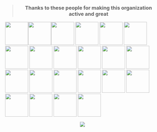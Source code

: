> <h3 align='center'>Thanks to these people for making this organization active and great</h3>

<img src="https://raw.githubusercontent.com/c3k4ah/avatars/master/1.png" width=75px><img src="https://raw.githubusercontent.com/c3k4ah/avatars/master/2.png"  width=75px><img src="https://raw.githubusercontent.com/c3k4ah/avatars/master/3.png" width=75px>
<img src="https://raw.githubusercontent.com/c3k4ah/avatars/master/4.png"  width=75px>
<img src="https://raw.githubusercontent.com/c3k4ah/avatars/master/5.png" width=75px>
<img src="https://raw.githubusercontent.com/c3k4ah/avatars/master/6.png"  width=75px>
<img src="https://raw.githubusercontent.com/c3k4ah/avatars/master/7.png" width=75px>
<img src="https://raw.githubusercontent.com/c3k4ah/avatars/master/8.png"  width=75px>
<img src="https://raw.githubusercontent.com/c3k4ah/avatars/master/9.png" width=75px>
<img src="https://raw.githubusercontent.com/c3k4ah/avatars/master/10.png"  width=75px>
<img src="https://raw.githubusercontent.com/c3k4ah/avatars/master/11.png" width=75px>
<img src="https://raw.githubusercontent.com/c3k4ah/avatars/master/12.png"  width=75px>
<img src="https://raw.githubusercontent.com/c3k4ah/avatars/master/13.png" width=75px>
<img src="https://raw.githubusercontent.com/c3k4ah/avatars/master/14.png"  width=75px>
<img src="https://raw.githubusercontent.com/c3k4ah/avatars/master/15.png" width=75px>
<img src="https://raw.githubusercontent.com/c3k4ah/avatars/master/16.png"  width=75px>
<img src="https://raw.githubusercontent.com/c3k4ah/avatars/master/17.png" width=75px>
<img src="https://raw.githubusercontent.com/c3k4ah/avatars/master/18.png"  width=75px>
<img src="https://raw.githubusercontent.com/c3k4ah/avatars/master/19.png" width=75px>
<img src="https://raw.githubusercontent.com/c3k4ah/avatars/master/20.png"  width=75px>
<img src="https://raw.githubusercontent.com/c3k4ah/avatars/master/21.png" width=75px>
<img src="https://raw.githubusercontent.com/c3k4ah/avatars/master/22.png" width=75px>


<p align=center>  
  <img src='https://readme-typing-svg.herokuapp.com?font=product+sans&color=008080&center=true&lines=Future+is+better%2C+when+we+build+it+together%21&duration=7000'>
</p>


